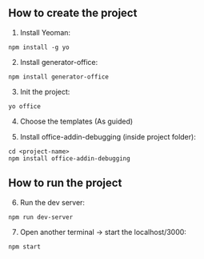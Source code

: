 ## How to create the project

1. Install Yeoman:
```
npm install -g yo
```

2. Install generator-office:
```
npm install generator-office
```

3. Init the project:
```
yo office
```

4. Choose the templates (As guided)

5. Install office-addin-debugging (inside project folder):
```
cd <project-name>
npm install office-addin-debugging
```

## How to run the project

6. Run the dev server:
```
npm run dev-server
```

7. Open another terminal -> start the localhost/3000:
```
npm start
```

